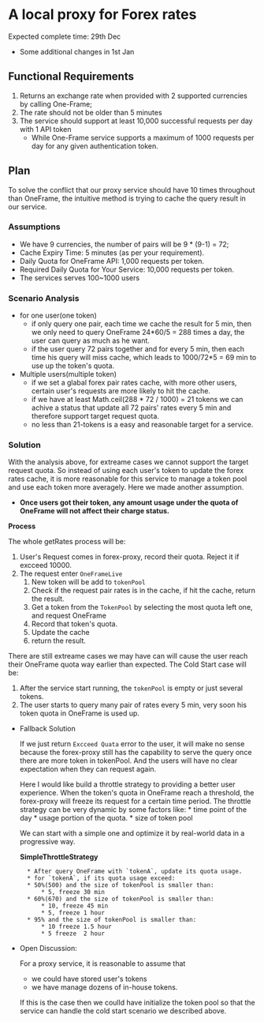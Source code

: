 # A local proxy for Forex rates 

Expected complete time: 29th Dec
  * Some additional changes in 1st Jan

## Functional Requirements
1. Returns an exchange rate when provided with 2 supported currencies by calling One-Frame;
2. The rate should not be older than 5 minutes
3. The service should support at least 10,000 successful requests per day with 1 API token
    * While One-Frame service supports a maximum of 1000 requests per day for any given authentication token.


## Plan

To solve the conflict that our proxy service should have 10 times throughout than OneFrame, the intuitive method is trying to cache the query result in our service.

### Assumptions
  * We have 9 currencies, the number of pairs will be 9 * (9-1) = 72;
  * Cache Expiry Time: 5 minutes (as per your requirement).
  * Daily Quota for OneFrame API: 1,000 requests per token.
  * Required Daily Quota for Your Service: 10,000 requests per token.
  * The services serves 100~1000 users

### Scenario Analysis
  * for one user(one token)
    * if only query one pair, each time we cache the result for 5 min, then we only need to query OneFrame 24*60/5 = 288 times a day, the user can query as much as he want.
    * if the user query 72 pairs together and for every 5 min, then each time his query will miss cache, which leads to 1000/72*5 = 69 min to use up the token's quota.
  * Multiple users(multiple token)
    * if we set a glabal forex pair rates cache, with more other users, certain user's requests are more likely to hit the cache. 
    * if we have at least Math.ceil(288 * 72 / 1000) = 21 tokens we can achive a status that update all 72 pairs' rates every 5 min and therefore support target request quota.
    * no less than 21-tokens is a easy and reasonable target for a service.
    
### Solution
  With the analysis above, for extreame cases we cannot support the target request quota. So instead of using each user's token to update the forex rates cache, it is more reasonable for this service to manage a token pool and use each token more averagely. Here we made another assumption.

  * <b>Once users got their token, any amount usage under the quota of OneFrame will not affect their charge status.</b>

  <b>Process</b>

  The whole getRates process will be:
  1. User's Request comes in forex-proxy, record their quota. Reject it if excceed 10000.
  2. The request enter `OneFrameLive`
     1. New token will be add to `tokenPool`
     2. Check if the request pair rates is in the cache, if hit the cache, return the result.
     3. Get a token from the `TokenPool` by selecting the most quota left one, and request OneFrame
     4. Record that token's quota.
     5. Update the cache
     6. return the result.

  There are still extreame cases we may have can will cause the user reach their OneFrame quota way earlier than expected.
  The Cold Start case will be:
  1. After the service start running, the `tokenPool` is empty or just several tokens.
  2. The user starts to query many pair of rates every 5 min, very soon his token quota in OneFrame is used up.

* Fallback Solution

    If we just return `Excceed Quata` error to the user, it will make no sense because the forex-proxy still has the capability to serve the query once there are more token in tokenPool. And the users will have no clear expectation when they can request again.

    Here I would like build a throttle strategy to providing a better user experience. When the token's quota in OneFrame reach a threshold, the forex-proxy will freeze its request for a certain time period.
    The throttle strategy can be very dynamic by some factors like:
        * time point of the day
        * usage portion of the quota.
        * size of token pool
    
    We can start with a simple one and optimize it by real-world data in a progressive way.

    <b>SimpleThrottleStrategy</b>

        * After query OneFrame with `tokenA`, update its quota usage.
        * for `tokenA`, if its quota usage exceed:
        * 50%(500) and the size of tokenPool is smaller than:
            * 5, freeze 30 min
        * 60%(670) and the size of tokenPool is smaller than:
            * 10, freeze 45 min
            * 5, freeze 1 hour
        * 95% and the size of tokenPool is smaller than:
            * 10 freeze 1.5 hour
            * 5 freeze  2 hour
* Open Discussion:

    For a proxy service, it is reasonable to assume that
    * we could have stored user's tokens
    * we have manage dozens of in-house tokens. 
    
    If this is the case then we coulld have initialize the token pool so that the service can handle the cold start scenario we described above.
 

  

  
        